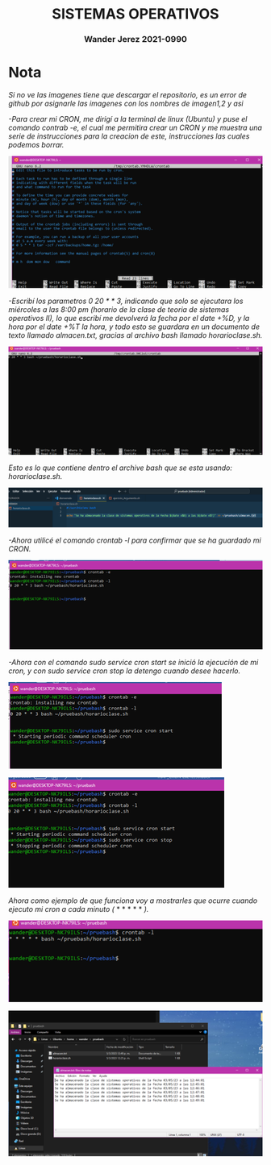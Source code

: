 <center> <h1>SISTEMAS OPERATIVOS</h1> </center> 
<center> <h3>Wander Jerez 2021-0990</h3> </center>

# Nota
*Si no ve las imagenes tiene que descargar el repositorio, es un error de github por asignarle las imagenes con los nombres de imagen1,2 y asi*

*-Para crear mi CRON, me dirigí a la terminal de linux (Ubuntu) y puse el comando contrab -e, el cual me permitira crear un CRON y me muestra una serie de instrucciones para la creacion de este, instrucciones las cuales podemos borrar.*

![foto1](/imagenes/Imagen1.png)


*-Escribí los parametros 0 20 * * 3, indicando que solo se ejecutara  los miércoles a las 8:00 pm (horario de la clase de teoria de sistemas operativos II), lo que escribí me devolverá la fecha por el date +%D, y la hora por el date +%T la hora, y todo esto se guardara en un documento de texto llamado almacen.txt, gracias al archivo bash llamado horarioclase.sh.*

![foto2](/imagenes/Imagen2.png)

*Esto es lo que contiene dentro el archive bash que se esta usando: horarioclase.sh.*

![foto3](/imagenes/Imagen3.png)

*-Ahora utilicé el comando crontab -l para confirmar que se ha guardado mi CRON.*

![foto4](/imagenes/Imagen4.png)

*-Ahora con el comando sudo service cron start se inició la ejecución de mi cron, y con sudo service cron stop la detengo cuando desee hacerlo.*

![foto5](/imagenes/Imagen5.png)

![foto6](/imagenes/Imagen6.png)

*Ahora como ejemplo de que funciona voy a mostrarles que ocurre cuando ejecuto mi cron a cada minuto (* * * * * * *).*

![foto7](/imagenes/Imagen7.png)

![foto8](/imagenes/Imagen8.png)

